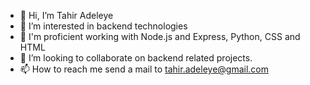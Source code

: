- 👋 Hi, I’m Tahir Adeleye
- 👀 I’m interested in backend technologies
- 🌱 I'm proficient working with Node.js and Express, Python, CSS and HTML
- 💞️ I’m looking to collaborate on backend related projects.
- 📫 How to reach me send a mail to tahir.adeleye@gmail.com

<!---
Tahir-DA-DS/Tahir-DA-DS is a ✨ special ✨ repository because its `README.md` (this file) appears on your GitHub profile.
You can click the Preview link to take a look at your changes.
--->
